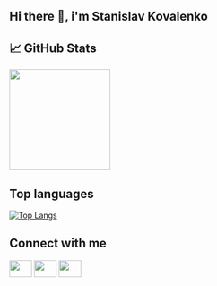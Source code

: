 
## Hi there 👋, i'm Stanislav Kovalenko

## &#x1f4c8; GitHub Stats

<img height="180em" src="https://github-readme-stats.vercel.app/api?username=skovdev&show_icons=true&hide_border=true&&count_private=true&include_all_commits=true" />

## Top languages

[![Top Langs](https://github-readme-stats.vercel.app/api/top-langs/?username=skovdev)](https://github.com/anuraghazra/github-readme-stats)


## Connect with me
<p align="left">
<a href="https://www.linkedin.com/in/stanislav-kovalenko/" target="blank"><img align="center" src="https://cdn.jsdelivr.net/npm/simple-icons@3.0.1/icons/linkedin.svg" alt="" height="30" width="40" /></a>
<a href="your link" target="blank"><img align="center" src="https://cdn.jsdelivr.net/npm/simple-icons@3.0.1/icons/telegram.svg" alt="" height="30" width="40" /></a>
<a href="skype:kov.stanislav.2601?chat" target="blank"><img align="center" src="https://cdn.jsdelivr.net/npm/simple-icons@3.0.1/icons/skype.svg" alt="" height="30" width="40" /></a>
</p>
